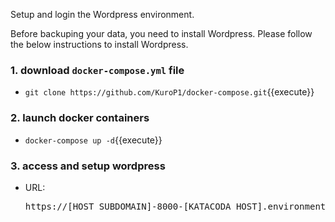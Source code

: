 Setup and login the Wordpress environment.

Before backuping your data, you need to install Wordpress. Please follow the below instructions to install Wordpress.

### 1. download `docker-compose.yml` file
- `git clone https://github.com/KuroP1/docker-compose.git`{{execute}}

### 2. launch docker containers
<!-- - `cd wordpress-docker`{{execute}} -->
- `docker-compose up -d`{{execute}}

### 3. access and setup wordpress
- URL: <pre>https://[HOST_SUBDOMAIN]-8000-[KATACODA_HOST].environments.katacoda.com/</pre>